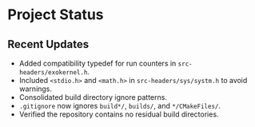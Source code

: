 # Project Status

## Recent Updates
- Added compatibility typedef for run counters in `src-headers/exokernel.h`.
- Included `<stdio.h>` and `<math.h>` in `src-headers/sys/systm.h` to avoid warnings.
- Consolidated build directory ignore patterns.
- `.gitignore` now ignores `build*/`, `builds/`, and `*/CMakeFiles/`.
- Verified the repository contains no residual build directories.

